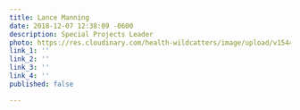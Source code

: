 ```yaml
---
title: Lance Manning
date: 2018-12-07 12:38:09 -0600
description: Special Projects Leader
photo: https://res.cloudinary.com/health-wildcatters/image/upload/v1544207904/LanguageMAPS%20-%20Lance%20Manning%20%28desk%29.jpg
link_1: ''
link_2: ''
link_3: ''
link_4: ''
published: false

---
```

